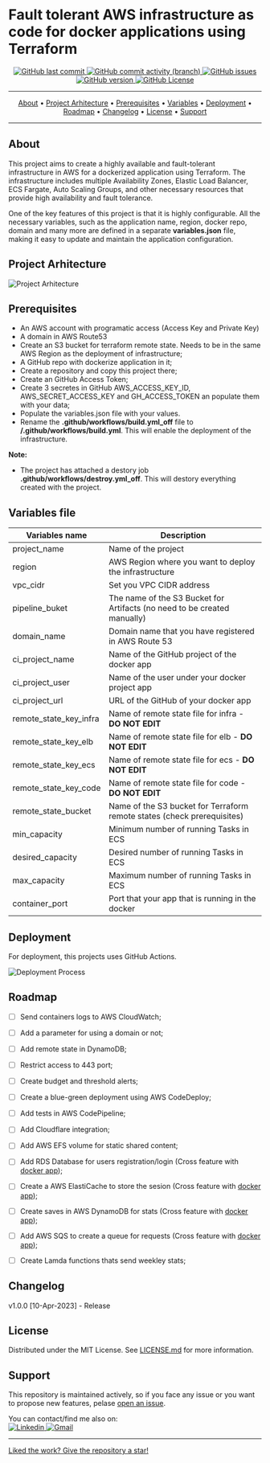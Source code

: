 
# Fault tolerant AWS infrastructure as code for docker applications using Terraform

<p align="center">
    <a href="https://github.com/andreip024/terraform-aws-infrastructure/commits/main">
    <img src="https://img.shields.io/github/last-commit/andreip024/terraform-aws-infrastructure?color=blue"
         alt="GitHub last commit">
	<a href="https://github.com/andreip024/terraform-aws-infrastructure/commits/main">
    <img alt="GitHub commit activity (branch)" src="https://img.shields.io/github/commit-activity/m/andreip024/terraform-aws-infrastructure/main?color=blue">
    <a href="https://github.com/andreip024/terraform-aws-infrastructure/issues">
    <img alt="GitHub issues" src="https://img.shields.io/github/issues-raw/andreip024/terraform-aws-infrastructure?color=blue">
	<a href="https://github.com/andreip024/terraform-aws-infrastructure/releases">
	<img alt="GitHub version" src="https://img.shields.io/github/v/release/andreip024/terraform-aws-infrastructure?color=blue">
    <a href="https://github.com/andreip024/terraform-aws-infrastructure/blob/main/LICENSE">
	<img alt="GitHub License" src="https://img.shields.io/github/license/andreip024/terraform-aws-infrastructure?color=blue">
</p>

---

<p align="center">
  <a href="#about">About</a> •
  <a href="#project-arhitecture">Project Arhitecture</a> •
  <a href="#prerequisites">Prerequisites</a> •
  <a href="#variables-file">Variables</a> •
  <a href="#deployment">Deployment</a> •
  <a href="#roadmap">Roadmap</a> •
  <a href="#changelog">Changelog</a> •
  <a href="#license">License</a> •
  <a href="#support">Support</a>
  
</p>

---

## About

This project aims to create a highly available and fault-tolerant infrastructure in AWS for a dockerized application using Terraform. The infrastructure includes multiple Availability Zones, Elastic Load Balancer, ECS Fargate, Auto Scaling Groups, and other necessary resources that provide high availability and fault tolerance.

One of the key features of this project is that it is highly configurable. All the necessary variables, such as the application name, region, docker repo, domain and many more are defined in a separate **variables.json** file, making it easy to update and maintain the application configuration. 
## Project Arhitecture

![Project Arhitecture](https://images-0168749535.s3.eu-central-1.amazonaws.com/AWS_Project_Arhitecture.jpg)

## Prerequisites

- An AWS account with programatic access (Access Key and Private Key)
- A domain in AWS Route53
- Create an S3 bucket for terraform remote state. Needs to be in the same AWS Region as the deployment of infrastructure;
- A GitHub repo with dockerize application in it;
- Create a repository and copy this project there;
- Create an GitHub Access Token;
- Create 3 secretes in GitHub AWS_ACCESS_KEY_ID, AWS_SECRET_ACCESS_KEY and GH_ACCESS_TOKEN an populate them with your data;
- Populate the variables.json file with your values.
- Rename the **.github/workflows/build.yml_off** file to **/.github/workflows/build.yml**. This will enable the deployment of the infrastructure.


**Note:**
 - The project has attached a destory job **.github/workflows/destroy.yml_off**. This will destory everything created with the project.


## Variables file

| Variables name               |  Description                         |
|----------------|-------------------------------|
|project_name	|Name of the project           |
|region          |AWS Region where you want to deploy the infrastructure|
|vpc_cidr          |Set you VPC CIDR address|
|pipeline_buket          |The name of the S3 Bucket for Artifacts (no need to be created manually)|
|domain_name          |Domain name that you have registered in AWS Route 53 |
|ci_project_name          |Name of the GitHub project of the docker app|
|ci_project_user          |Name of the user under your docker project app|
|ci_project_url          |URL of the GitHub of your docker app|
|remote_state_key_infra          |Name of remote state file for infra - **DO NOT EDIT**|
|remote_state_key_elb          |Name of remote state file for elb - **DO NOT EDIT**|
|remote_state_key_ecs          |Name of remote state file for ecs - **DO NOT EDIT**|
|remote_state_key_code          |Name of remote state file for code - **DO NOT EDIT**|
|remote_state_bucket          |Name of the S3 bucket for Terraform remote states (check prerequisites)|
|min_capacity          |Minimum number of running Tasks in ECS|
|desired_capacity          |Desired number of running Tasks in ECS|
|max_capacity          |Maximum number of running Tasks in ECS|
|container_port          |Port that your app that is running in the docker|

## Deployment

For deployment, this projects uses GitHub Actions.

![Deployment Process](https://images-0168749535.s3.eu-central-1.amazonaws.com/infrastructure_deployment_process.jpg)

## Roadmap

- [ ] Send containers logs to AWS CloudWatch;
- [ ] Add a parameter for using a domain or not;
- [ ] Add remote state in DynamoDB;
- [ ] Restrict access to 443 port;
- [ ] Create budget and threshold alerts;
- [ ] Create a blue-green deployment using AWS CodeDeploy;
- [ ] Add tests in AWS CodePipeline;
- [ ] Add Cloudflare integration;
- [ ] Add AWS EFS volume for static shared content;
- [ ] Add RDS Database for users registration/login (Cross feature with [docker app](https://github.com/andreip024/checkawsip));
- [ ] Create a AWS ElastiCache to store the sesion (Cross feature with [docker app](https://github.com/andreip024/checkawsip));
- [ ] Create saves in AWS DynamoDB for stats (Cross feature with [docker app](https://github.com/andreip024/checkawsip));
- [ ] Add AWS SQS to create a queue for requests (Cross feature with [docker app](https://github.com/andreip024/checkawsip));
- [ ] Create Lamda functions thats send weekley stats;


## Changelog

v1.0.0 [10-Apr-2023] - Release

## License

Distributed under the MIT License. See [LICENSE.md](https://github.com/andreip024/terraform-aws-infrastructure/blob/main/LICENSE.md) for more information.

## Support

This repository is maintained actively, so if you face any issue or you want to propose new features, pelase [open an issue](https://github.com/andreip024/terraform-aws-infrastructure/issues/new).



You can contact/find me also on:  
<a href="https://www.linkedin.com/in/andrei-p%C3%A2rv-53a91315a/" target="_blank">
<img alt="Linkedin" src="https://img.shields.io/badge/LinkedIn-0077B5?style=for-the-badge&logo=linkedin&logoColor=white">
<a href="mailto:andreiparv@gmail.com" target="_blank">
<img alt="Gmail" src="https://img.shields.io/badge/Gmail-D14836?style=for-the-badge&logo=gmail&logoColor=white">


---

Liked the work? Give the repository a star!